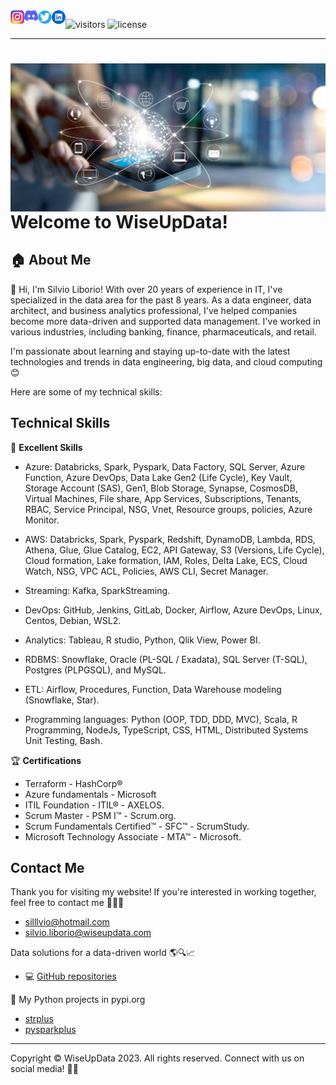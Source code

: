 <a href="https://github.com/wiseupdata/wiseupdata">
  <img align="left" alt="Wise Up Data's Instagram" width="22px" src="https://raw.githubusercontent.com/wiseupdata/wiseupdata/main/assets/instagram.png" />   
</a> 
<a href="https://github.com/wiseupdata/wiseupdata">
  <img align="left" alt="wise Up Data's Discord" width="22px" src="https://raw.githubusercontent.com/wiseupdata/wiseupdata/main/assets/discord.png" />
</a>
<a href="https://github.com/wiseupdata/wiseupdata">
  <img align="left" alt="wise Up Data | Twitter" width="22px" src="https://raw.githubusercontent.com/wiseupdata/wiseupdata/main/assets/twitter.png" />
</a>
<a href="https://github.com/wiseupdata/wiseupdata">
  <img align="left" alt="wise Up Data's LinkedIN" width="22px" src="https://raw.githubusercontent.com/wiseupdata/wiseupdata/main/assets/linkedin.png" />
</a>

![visitors](https://visitor-badge.glitch.me/badge?page_id=wiseupdata.wiseupdatag&left_color=green&right_color=black) 
![license](https://img.shields.io/github/license/wiseupdata/wiseupdata?style=plastic)

---

<a name="readme-top"></a>

<h1>
<img align="left" alt="DP-203" src="assets/high-tech_1500282632.jpg" width="800" />

<br>
<br>
<br>
<br>
<br>


# Welcome to WiseUpData!

## 🏠 About Me

👋 Hi, I'm Silvio Liborio! With over 20 years of experience in IT, I've specialized in the data area for the past 8 years. As a data engineer, data architect, and business analytics professional, I've helped companies become more data-driven and supported data management. I've worked in various industries, including banking, finance, pharmaceuticals, and retail.

I'm passionate about learning and staying up-to-date with the latest technologies and trends in data engineering, big data, and cloud computing 😊

Here are some of my technical skills:

## Technical Skills

🚀 **Excellent Skills**

- Azure: Databricks, Spark, Pyspark, Data Factory, SQL Server, Azure Function, Azure DevOps, Data Lake Gen2 (Life Cycle), Key Vault, Storage Account (SAS), Gen1, Blob Storage, Synapse, CosmosDB, Virtual Machines, File share, App Services, Subscriptions, Tenants, RBAC, Service Principal, NSG, Vnet, Resource groups, policies, Azure Monitor.

- AWS: Databricks, Spark, Pyspark, Redshift, DynamoDB, Lambda, RDS, Athena, Glue, Glue Catalog, EC2, API Gateway, S3 (Versions, Life Cycle), Cloud formation, Lake formation, IAM, Roles, Delta Lake, ECS, Cloud Watch, NSG, VPC ACL, Policies, AWS CLI, Secret Manager.

- Streaming: Kafka, SparkStreaming.

- DevOps: GitHub, Jenkins, GitLab, Docker, Airflow, Azure DevOps, Linux, Centos, Debian, WSL2.

- Analytics: Tableau, R studio, Python, Qlik View, Power BI.

- RDBMS: Snowflake, Oracle (PL-SQL / Exadata), SQL Server (T-SQL), Postgres (PLPGSQL), and MySQL.

- ETL: Airflow, Procedures, Function, Data Warehouse modeling (Snowflake, Star).

- Programming languages: Python (OOP, TDD, DDD, MVC), Scala, R Programming, NodeJs, TypeScript, CSS, HTML, Distributed Systems Unit Testing, Bash.

🏆 **Certifications**

- Terraform - HashCorp®
- Azure fundamentals - Microsoft 
- ITIL Foundation - ITIL® - AXELOS. 
- Scrum Master - PSM I™ - Scrum.org. 
- Scrum Fundamentals Certified™ - SFC™ - ScrumStudy.
- Microsoft Technology Associate - MTA™ - Microsoft.

## Contact Me

Thank you for visiting my website! If you're interested in working together, feel free to contact me 📧📞💬
  - silllvio@hotmail.com
  - silvio.liborio@wiseupdata.com

Data solutions for a data-driven world 🌎🔍📈
 
  - 💻 [GitHub repositories](https://github.com/wiseupdata?tab=repositories)

🚀 My Python projects in pypi.org
   - [strplus](https://pypi.org/project/strplus/)
   - [pysparkplus](https://pypi.org/project/pysparkplus/)

---

Copyright © WiseUpData 2023. All rights reserved. Connect with us on social media! 📅📱